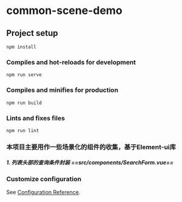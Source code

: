 # common-scene-demo

## Project setup
```
npm install
```

### Compiles and hot-reloads for development
```
npm run serve
```

### Compiles and minifies for production
```
npm run build
```

### Lints and fixes files
```
npm run lint
```

### 本项目主要用作一些场景化的组件的收集，基于Element-ui库

##### 1. 列表头部的查询条件封装 ==src/components/SearchForm.vue==  

### Customize configuration
See [Configuration Reference](https://cli.vuejs.org/config/).
